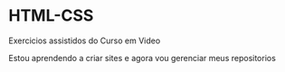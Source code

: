 # HTML-CSS
 Exercicios assistidos do Curso em Video

Estou aprendendo a criar sites e agora vou gerenciar meus repositorios
